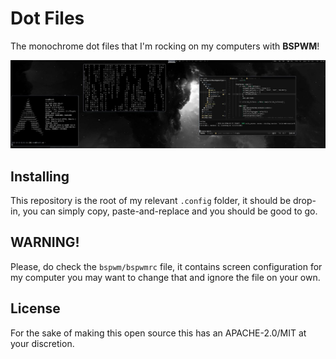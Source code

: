 # Dot Files

The monochrome dot files that I'm rocking on my computers with **BSPWM**!

![Example Image](/EXAMPLE.jpg)

## Installing

This repository is the root of my relevant `.config` folder, it should be drop-in, you can
simply copy, paste-and-replace and you should be good to go.

## WARNING!

Please, do check the `bspwm/bspwmrc` file, it contains screen configuration for my computer
you may want to change that and ignore the file on your own.

## License

For the sake of making this open source this has an APACHE-2.0/MIT at your discretion.

